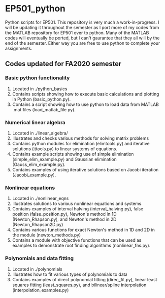 # EP501_python

Python scripts for EP501.  This repository is very much a work-in-progress.  I will be updating it throughout the semester as I port more of my codes from the MATLAB repository for EP501 over to python.  Many of the MATLAB codes will eventually be ported, but I can't gaurantee that they all will by the end of the semester.  Either way you are free to use python to complete your assignments.  


## Codes updated for FA2020 semester

### Basic python functionality

1.  Located in ./python_basics
2.  Contains scripts showing how to execute basic calculations and plotting in Python (basic\_python.py).
3.  Contains a script showing how to use python to load data from MATLAB .mat files (load\_matlab\_file.py).  

### Numerical linear algebra

1.  Located in ./linear_algebra/
2.  Illustrates and checks various methods for solving matrix problems
3.  Contains python modules for elimination (elimtools.py) and iterative solutions (ittools.py) to linear systems of equations.
4.  Contains example scripts showing use of simple elimination (simple\_elim\_example.py) and Gaussian elimination (Gauss\_elim\_example.py).  
5.  Contains examples of using iterative solutions based on Jacobi iteration (Jacobi\_example.py).  

### Nonlinear equations

1.  Located in ./nonlinear_eqns
2.  Illustrates solutions to various nonlinear equations and systems
3.  Contains examples of interval halving (interval\_halving.py), false position (false\_position.py), Newton's method in 1D (Newton\_Rhapson.py), and Newton's method in 2D (Newton\_Rhapson2D.py)
4.  Contains various functions for exact Newton's method in 1D and 2D in the module (newton\_methods.py)
5.  Contains a module with objective functions that can be used as examples to demonstrate root finding algorithms (nonlinear\_fns.py).

### Polynomials and data fitting

1. Located in ./polynomials
2. Illustrates how to fit various types of polynomials to data
3. Contains examples of direct polynomial fitting (direc_fit.py), linear least squares fitting (least_squares.py), and bilinear/spline interpolation (interpolation_examples.py)

